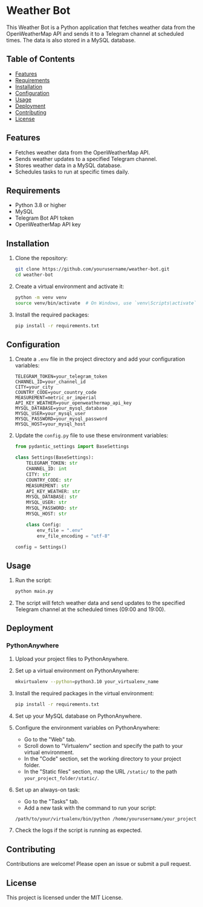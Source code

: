 # Weather Bot

This Weather Bot is a Python application that fetches weather data from the OpenWeatherMap API and sends it to a Telegram channel at scheduled times. The data is also stored in a MySQL database.

## Table of Contents

- [Features](#features)
- [Requirements](#requirements)
- [Installation](#installation)
- [Configuration](#configuration)
- [Usage](#usage)
- [Deployment](#deployment)
- [Contributing](#contributing)
- [License](#license)

## Features

- Fetches weather data from the OpenWeatherMap API.
- Sends weather updates to a specified Telegram channel.
- Stores weather data in a MySQL database.
- Schedules tasks to run at specific times daily.

## Requirements

- Python 3.8 or higher
- MySQL
- Telegram Bot API token
- OpenWeatherMap API key

## Installation

1. Clone the repository:

    ```sh
    git clone https://github.com/yourusername/weather-bot.git
    cd weather-bot
    ```

2. Create a virtual environment and activate it:

    ```sh
    python -m venv venv
    source venv/bin/activate  # On Windows, use `venv\Scripts\activate`
    ```

3. Install the required packages:

    ```sh
    pip install -r requirements.txt
    ```

## Configuration

1. Create a `.env` file in the project directory and add your configuration variables:

    ```env
    TELEGRAM_TOKEN=your_telegram_token
    CHANNEL_ID=your_channel_id
    CITY=your_city
    COUNTRY_CODE=your_country_code
    MEASUREMENT=metric_or_imperial
    API_KEY_WEATHER=your_openweathermap_api_key
    MYSQL_DATABASE=your_mysql_database
    MYSQL_USER=your_mysql_user
    MYSQL_PASSWORD=your_mysql_password
    MYSQL_HOST=your_mysql_host
    ```

2. Update the `config.py` file to use these environment variables:

    ```python
    from pydantic_settings import BaseSettings

    class Settings(BaseSettings):
        TELEGRAM_TOKEN: str
        CHANNEL_ID: int
        CITY: str
        COUNTRY_CODE: str
        MEASUREMENT: str
        API_KEY_WEATHER: str
        MYSQL_DATABASE: str
        MYSQL_USER: str
        MYSQL_PASSWORD: str
        MYSQL_HOST: str

        class Config:
            env_file = ".env"
            env_file_encoding = "utf-8"

    config = Settings()
    ```

## Usage

1. Run the script:

    ```sh
    python main.py
    ```

2. The script will fetch weather data and send updates to the specified Telegram channel at the scheduled times (09:00 and 19:00).

## Deployment

### PythonAnywhere

1. Upload your project files to PythonAnywhere.

2. Set up a virtual environment on PythonAnywhere:

    ```sh
    mkvirtualenv --python=python3.10 your_virtualenv_name
    ```

3. Install the required packages in the virtual environment:

    ```sh
    pip install -r requirements.txt
    ```

4. Set up your MySQL database on PythonAnywhere.

5. Configure the environment variables on PythonAnywhere:

    - Go to the "Web" tab.
    - Scroll down to "Virtualenv" section and specify the path to your virtual environment.
    - In the "Code" section, set the working directory to your project folder.
    - In the "Static files" section, map the URL `/static/` to the path `your_project_folder/static/`.

6. Set up an always-on task:

    - Go to the "Tasks" tab.
    - Add a new task with the command to run your script:

    ```sh
    /path/to/your/virtualenv/bin/python /home/yourusername/your_project_folder/main.py
    ```

7. Check the logs if the script is running as expected.

## Contributing

Contributions are welcome! Please open an issue or submit a pull request.

## License

This project is licensed under the MIT License.
